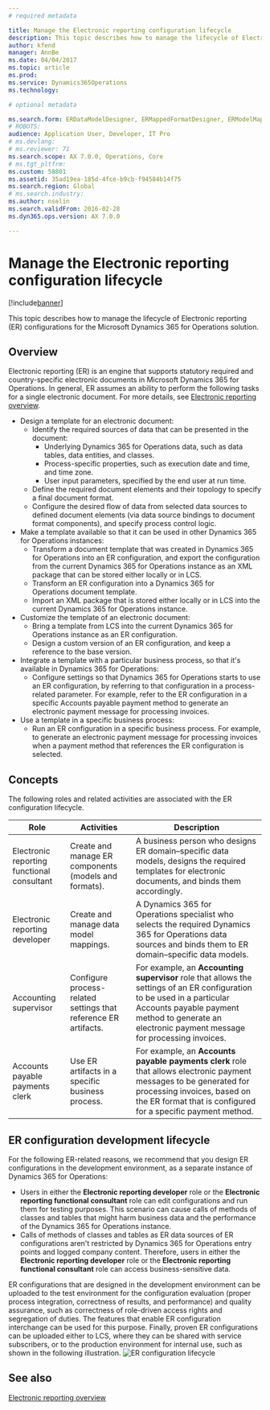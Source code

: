 ```yaml
---
# required metadata

title: Manage the Electronic reporting configuration lifecycle
description: This topic describes how to manage the lifecycle of Electronic reporting (ER) configurations for the Microsoft Dynamics 365 for Operations solution.
author: kfend
manager: AnnBe
ms.date: 04/04/2017
ms.topic: article
ms.prod: 
ms.service: Dynamics365Operations
ms.technology: 

# optional metadata

ms.search.form: ERDataModelDesigner, ERMappedFormatDesigner, ERModelMappingDesigner, ERModelMappingTable, ERSolutionImport, ERSolutionTable, ERVendorTable, ERWorkspace
# ROBOTS: 
audience: Application User, Developer, IT Pro
# ms.devlang: 
# ms.reviewer: 71
ms.search.scope: AX 7.0.0, Operations, Core
# ms.tgt_pltfrm: 
ms.custom: 58801
ms.assetid: 35ad19ea-185d-4fce-b9cb-f94584b14f75
ms.search.region: Global
# ms.search.industry: 
ms.author: nselin
ms.search.validFrom: 2016-02-28
ms.dyn365.ops.version: AX 7.0.0

---
```


# Manage the Electronic reporting configuration lifecycle

[!include[banner](../includes/banner.md)]


This topic describes how to manage the lifecycle of Electronic reporting (ER) configurations for the Microsoft Dynamics 365 for Operations solution.

Overview
--------

Electronic reporting (ER) is an engine that supports statutory required and country-specific electronic documents in Microsoft Dynamics 365 for Operations. In general, ER assumes an ability to perform the following tasks for a single electronic document. For more details, see [Electronic reporting overview](general-electronic-reporting.md).

-   Design a template for an electronic document:
    -   Identify the required sources of data that can be presented in the document:
        -   Underlying Dynamics 365 for Operations data, such as data tables, data entities, and classes.
        -   Process-specific properties, such as execution date and time, and time zone.
        -   User input parameters, specified by the end user at run time.
    -   Define the required document elements and their topology to specify a final document format.
    -   Configure the desired flow of data from selected data sources to defined document elements (via data source bindings to document format components), and specify process control logic.
-   Make a template available so that it can be used in other Dynamics 365 for Operations instances:
    -   Transform a document template that was created in Dynamics 365 for Operations into an ER configuration, and export the configuration from the current Dynamics 365 for Operations instance as an XML package that can be stored either locally or in LCS.
    -   Transform an ER configuration into a Dynamics 365 for Operations document template.
    -   Import an XML package that is stored either locally or in LCS into the current Dynamics 365 for Operations instance.
-   Customize the template of an electronic document:
    -   Bring a template from LCS into the current Dynamics 365 for Operations instance as an ER configuration.
    -   Design a custom version of an ER configuration, and keep a reference to the base version.
-   Integrate a template with a particular business process, so that it's available in Dynamics 365 for Operations:
    -   Configure settings so that Dynamics 365 for Operations starts to use an ER configuration, by referring to that configuration in a process-related parameter. For example, refer to the ER configuration in a specific Accounts payable payment method to generate an electronic payment message for processing invoices.
-   Use a template in a specific business process:
    -   Run an ER configuration in a specific business process. For example, to generate an electronic payment message for processing invoices when a payment method that references the ER configuration is selected.

## Concepts
The following roles and related activities are associated with the ER configuration lifecycle.

| Role                                       | Activities                                                      | Description                                                                                                                                                                                                                  |
|--------------------------------------------|-----------------------------------------------------------------|------------------------------------------------------------------------------------------------------------------------------------------------------------------------------------------------------------------------------|
| Electronic reporting functional consultant | Create and manage ER components (models and formats).           | A business person who designs ER domain–specific data models, designs the required templates for electronic documents, and binds them accordingly.                                                                           |
| Electronic reporting developer             | Create and manage data model mappings.                          | A Dynamics 365 for Operations specialist who selects the required Dynamics 365 for Operations data sources and binds them to ER domain–specific data models.                                                                 |
| Accounting supervisor                      | Configure process-related settings that reference ER artifacts. | For example, an **Accounting supervisor** role that allows the settings of an ER configuration to be used in a particular Accounts payable payment method to generate an electronic payment message for processing invoices. |
| Accounts payable payments clerk            | Use ER artifacts in a specific business process.                | For example, an **Accounts payable payments clerk** role that allows electronic payment messages to be generated for processing invoices, based on the ER format that is configured for a specific payment method.           |

## ER configuration development lifecycle
For the following ER-related reasons, we recommend that you design ER configurations in the development environment, as a separate instance of Dynamics 365 for Operations:

-   Users in either the **Electronic reporting developer** role or the **Electronic reporting functional consultant** role can edit configurations and run them for testing purposes. This scenario can cause calls of methods of classes and tables that might harm business data and the performance of the Dynamics 365 for Operations instance.
-   Calls of methods of classes and tables as ER data sources of ER configurations aren't restricted by Dynamics 365 for Operations entry points and logged company content. Therefore, users in either the **Electronic reporting developer** role or the **Electronic reporting functional consultant** role can access business-sensitive data.

ER configurations that are designed in the development environment can be uploaded to the test environment for the configuration evaluation (proper process integration, correctness of results, and performance) and quality assurance, such as correctness of role-driven access rights and segregation of duties. The features that enable ER configuration interchange can be used for this purpose. Finally, proven ER configurations can be uploaded either to LCS, where they can be shared with service subscribers, or to the production environment for internal use, such as shown in the following illustration. ![ER configuration lifecycle](./media/ger-configuration-lifecycle.png)

See also
--------

[Electronic reporting overview](general-electronic-reporting.md)



